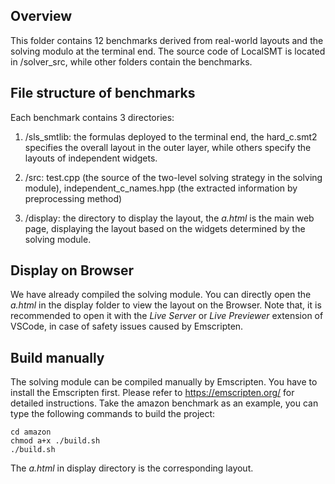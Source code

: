 ## Overview 
This folder contains 12 benchmarks derived from real-world layouts and the solving modulo at the terminal end.
The source code of LocalSMT is located in /solver_src, while other folders contain the benchmarks.

## File structure of benchmarks
Each benchmark contains 3 directories:
1. /sls_smtlib: the formulas deployed to the terminal end, the hard_c.smt2 specifies the overall layout in the outer layer, while others specify the layouts of independent widgets.

2. /src: test.cpp (the source of the two-level solving strategy in the solving module), independent_c_names.hpp (the extracted information by preprocessing method)

3. /display: the directory to display the layout, the *a.html* is the main web page, displaying the layout based on the widgets determined by the solving module.

## Display on Browser
We have already compiled the solving module. You can directly open the *a.html* in the display folder to view the layout on the Browser.
Note that, it is recommended to open it with the *Live Server* or *Live Previewer* extension of VSCode, in case of safety issues caused by Emscripten.

## Build manually
The solving module can be compiled manually by Emscripten. You have to install the Emscripten first. Please refer to https://emscripten.org/ for detailed instructions.
Take the amazon benchmark as an example, you can type the following commands to build the project:
```
cd amazon
chmod a+x ./build.sh
./build.sh
```
The *a.html* in display directory is the corresponding layout.

